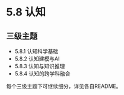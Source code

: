 # 5.8 认知

## 三级主题

- 5.8.1 认知科学基础
- 5.8.2 认知建模与AI
- 5.8.3 认知与知识推理
- 5.8.4 认知的跨学科融合

每个三级主题下可继续细分，详见各自README。
